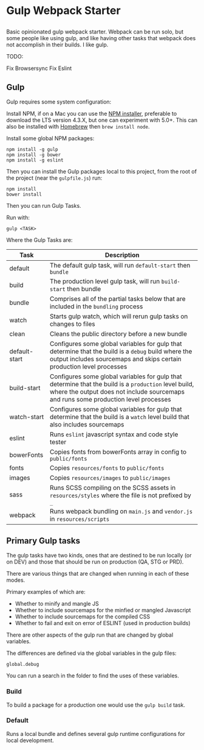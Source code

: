 # Gulp Webpack Starter

## 

Basic opinionated gulp webpack starter. Webpack can be run solo, but some people like using gulp, and like having other tasks that webpack does not accomplish in their builds. I like gulp.

TODO:

Fix Browsersync
Fix Eslint

## Gulp

Gulp requires some system configuration:

Install NPM, if on a Mac you can use the [NPM installer](https://nodejs.org/en/), preferable to download the LTS
version 4.3.X, but one can experiment with 5.0+. This can also be installed with [Homebrew](http://brew.sh/) then
`brew install node`.

Install some global NPM packages:

```
npm install -g gulp
npm install -g bower
npm install -g eslint
```

Then you can install the Gulp packages local to this project, from the root of the project (near the `gulpfile.js`) run:

```
npm install
bower install
```

Then you can run Gulp Tasks.

Run with:

```
gulp <TASK>
```

Where the Gulp Tasks are:

| Task  | Description |
|---|---|
| default | The default gulp task, will run `default-start` then `bundle` |
| build | The production level gulp task, will run `build-start` then bundle |
| bundle | Comprises all of the partial tasks below that are included in the `bundling` process |
| watch | Starts gulp watch, which will rerun gulp tasks on changes to files |
| clean | Cleans the public directory before a new bundle |
| default-start | Configures some global variables for gulp that determine that the build is a `debug` build where the output includes sourcemaps and skips certain production level processes |
| build-start | Configures some global variables for gulp that determine that the build is a `production` level build, where the output does not include sourcemaps and runs some production level processes |
| watch-start | Configures some global variables for gulp that determine that the build is a `watch` level build that also includes sourcemaps |
| eslint | Runs `eslint` javascript syntax and code style tester |
| bowerFonts | Copies fonts from bowerFonts array in config to `public/fonts` |
| fonts | Copies `resources/fonts` to `public/fonts` |
| images | Copies `resources/images` to `public/images` |
| sass | Runs SCSS compiling on the SCSS assets in `resources/styles` where the file is not prefixed by `_` |
| webpack | Runs webpack bundling on `main.js` and `vendor.js` in `resources/scripts` |

## Primary Gulp tasks

The gulp tasks have two kinds, ones that are destined to be run locally (or on DEV) and those that should be run on production (QA, STG or PRD).

There are various things that are changed when running in each of these modes.

Primary examples of which are:

* Whether to minify and mangle JS
* Whether to include sourcemaps for the minfied or mangled Javascript
* Whether to include sourcemaps for the compiled CSS
* Whether to fail and exit on error of ESLINT (used in production builds)

There are other aspects of the gulp run that are changed by global variables.

The differences are defined via the global variables in the gulp files:

```
global.debug
```

You can run a search in the folder to find the uses of these variables.

### Build

To build a package for a production one would use the `gulp build` task. 

### Default

Runs a local bundle and defines several gulp runtime configurations for local development.